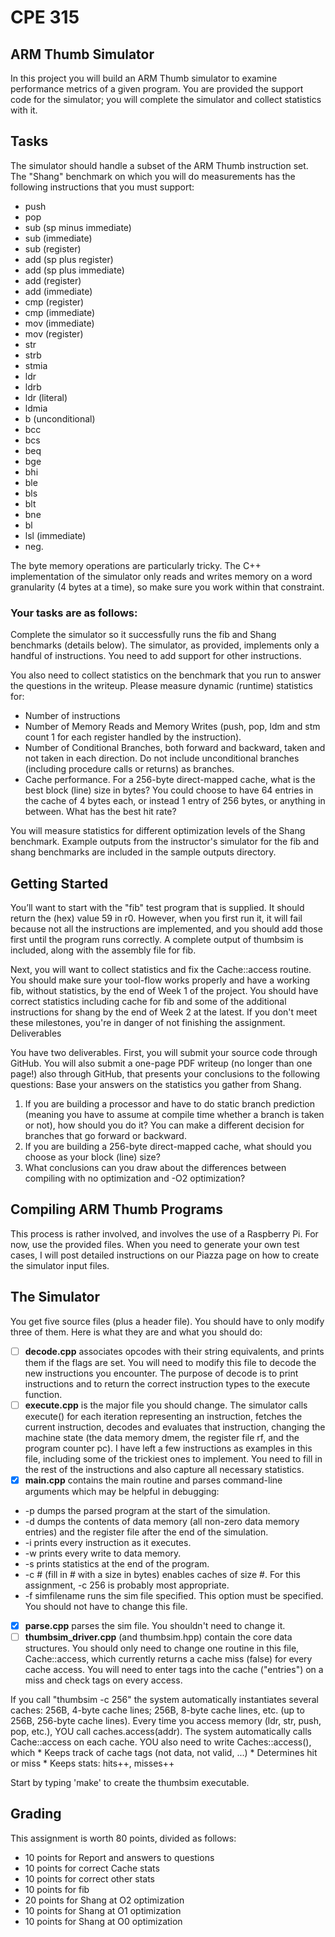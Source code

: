 # CPE 315 
## ARM Thumb Simulator

In this project you will build an ARM Thumb simulator to examine performance 
metrics of a given program. You are provided the support code for the 
simulator; you will complete the simulator and collect statistics with it.

## Tasks
The simulator should handle a subset of the ARM Thumb instruction set. The 
"Shang" benchmark on which you will do measurements has the following 
instructions that you must support: 

  * push
  * pop
  * sub (sp minus immediate)
  * sub (immediate)
  * sub (register)
  * add (sp plus register)
  * add (sp plus immediate)
  * add (register)
  * add (immediate)
  * cmp (register)
  * cmp (immediate)
  * mov (immediate)
  * mov (register)
  * str
  * strb
  * stmia
  * ldr
  * ldrb
  * ldr (literal)
  * ldmia
  * b (unconditional)
  * bcc
  * bcs
  * beq
  * bge
  * bhi
  * ble
  * bls
  * blt
  * bne
  * bl
  * lsl (immediate)
  * neg.

The byte memory operations are particularly tricky. The C++ implementation of 
the simulator only reads and writes memory on a word granularity (4 bytes at a 
time), so make sure you work within that constraint.

### Your tasks are as follows:
Complete the simulator so it successfully runs the fib and Shang benchmarks
(details below). The simulator, as provided, implements only a handful of 
instructions. You need to add support for other instructions.

You also need to collect statistics on the benchmark that you run to answer 
the questions in the writeup. Please measure dynamic (runtime) statistics for:
  * Number of instructions
  * Number of Memory Reads and Memory Writes (push, pop, ldm and stm count 1 for each register handled by the instruction).
  * Number of Conditional Branches, both forward and backward, taken and not taken in each direction. Do not include unconditional branches (including procedure calls or returns) as branches.
  * Cache performance. For a 256-byte direct-mapped cache, what is the best block (line) size in bytes? You could choose to have 64 entries in the cache of 4 bytes each, or instead 1 entry of 256 bytes, or anything in between. What has the best hit rate?

You will measure statistics for different optimization levels of the Shang 
benchmark. Example outputs from the instructor's simulator for the fib and 
shang benchmarks are included in the sample outputs directory. 

## Getting Started
You’ll want to start with the "fib" test program that is supplied. It should 
return the (hex) value 59 in r0. However, when you first run it, it will fail 
because not all the instructions are implemented, and you should add those 
first until the program runs correctly. A complete output of thumbsim 
is included, along with the assembly file for fib.

Next, you will want to collect statistics and fix the Cache::access routine.
You should make sure your tool-flow works properly and have a working fib, 
without statistics, by the end of Week 1 of the project. You should have 
correct statistics including cache for fib and some of the additional 
instructions for shang by the end of Week 2 at the latest. If you don't meet 
these milestones, you're in danger of not finishing the assignment.
Deliverables

You have two deliverables. First, you will submit your source code through 
GitHub. You will also submit a one-page PDF writeup (no longer than one page!)
also through GitHub, that presents your conclusions to the following questions:
Base your answers on the statistics you gather from Shang.
  1. If you are building a processor and have to do static branch prediction (meaning you have to assume at compile time whether a branch is taken or not), how should you do it? You can make a different decision for branches that go forward or backward. 
  2. If you are building a 256-byte direct-mapped cache, what should you choose as your block (line) size?
  3. What conclusions can you draw about the differences between compiling with no optimization and -O2 optimization?

## Compiling ARM Thumb Programs
This process is rather involved, and involves the use of a Raspberry Pi. For 
now, use the provided files. When you need to generate your own test cases, 
  I will post detailed instructions on our Piazza page on how to create the 
  simulator input files.

## The Simulator
You get five source files (plus a header file). You should have to only 
modify three of them. Here is what they are and what you should do:

 - [ ] **decode.cpp** associates opcodes with their string equivalents, and 
 prints them if the flags are set. You will need to modify this file to 
 decode the new instructions you encounter. The purpose of decode is to print 
 instructions and to return the correct instruction types to the execute 
 function.
 - [ ] **execute.cpp** is the major file you should change. The simulator 
 calls execute() for each iteration representing an instruction, fetches the 
 current instruction, decodes and evaluates that instruction, changing the 
 machine state (the data memory dmem, the register file rf, and the program 
 counter pc). I have left a few instructions as examples in this file, 
 including some of the trickiest ones to implement. You need to fill in the 
 rest of the instructions and also capture all necessary statistics. 
 - [x] **main.cpp** contains the main routine and parses command-line 
 arguments which may be helpful in debugging:
  * -p dumps the parsed program at the start of the simulation.
  * -d dumps the contents of data memory (all non-zero data memory entries) and the register file after the end of the simulation.
  * -i prints every instruction as it executes.
  * -w prints every write to data memory.
  * -s prints statistics at the end of the program.
  * -c # (fill in # with a size in bytes) enables caches of size #. For this assignment, -c 256 is probably most appropriate.
  * -f simfilename runs the sim file specified. This option must be specified.
    You should not have to change this file.
 - [x] **parse.cpp** parses the sim file. You shouldn't need to change it.
 - [ ] **thumbsim\_driver.cpp** (and thumbsim.hpp) contain the core data 
  structures. You should only need to change one routine in this file, 
  Cache::access, which currently returns a cache miss (false) for every cache 
  access. You will need to enter tags into the cache ("entries") on a miss 
  and check tags on every access.

If you call "thumbsim -c 256" the system automatically instantiates several 
  caches: 256B, 4-byte cache lines; 256B, 8-byte cache lines, etc. 
  (up to 256B, 256-byte cache lines). Every time you access memory (ldr, str, 
  push, pop, etc.), YOU call caches.access(addr). The system automatically 
  calls Cache::access on each cache. YOU also need to write Caches::access(), 
  which 
    * Keeps track of cache tags (not data, not valid, ...)
    * Determines hit or miss
    * Keeps stats: hits++, misses++

  Start by typing 'make' to create the thumbsim executable.

## Grading
  This assignment is worth 80 points, divided as follows:
  * 10 points for Report and answers to questions
  * 10 points for correct Cache stats
  * 10 points for correct other stats
  * 10 points for fib
  * 20 points for Shang at O2 optimization
  * 10 points for Shang at O1 optimization
  * 10 points for Shang at O0 optimization

